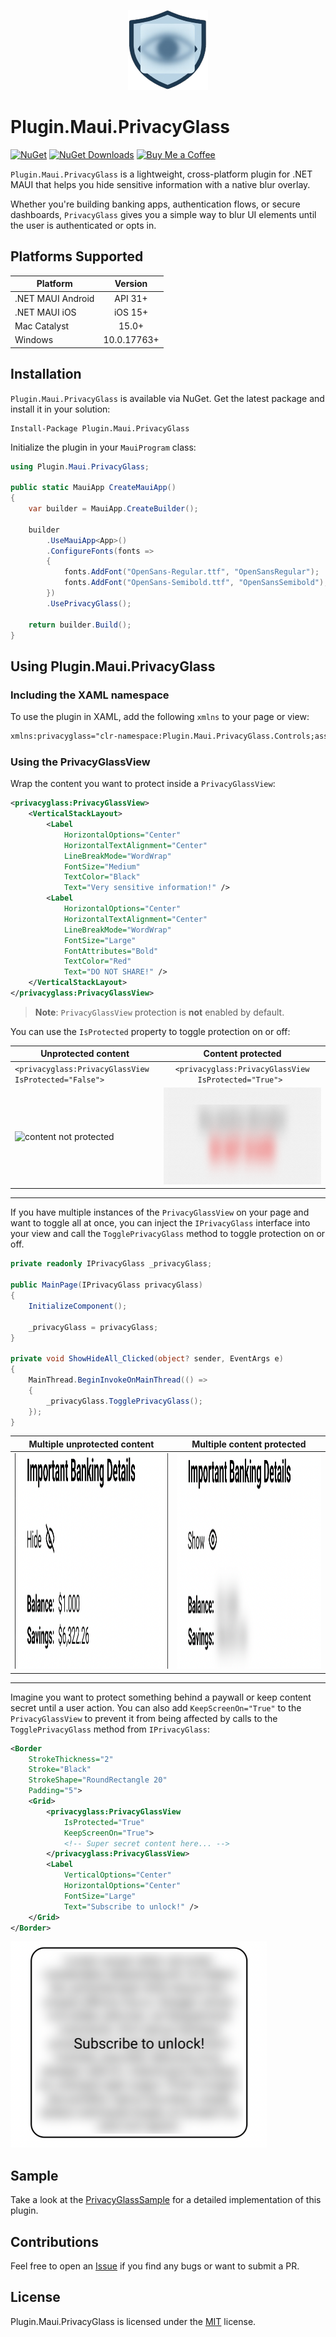 <p align="center">
    <img src="Assets/plugin.maui.privacyglass_128x128.png" />
</p>

# Plugin.Maui.PrivacyGlass
[![NuGet](https://img.shields.io/nuget/v/Plugin.Maui.PrivacyGlass.svg?label=NuGet)](https://www.nuget.org/packages/Plugin.Maui.PrivacyGlass) [![NuGet Downloads](https://img.shields.io/nuget/dt/Plugin.Maui.PrivacyGlass)](https://www.nuget.org/packages/Plugin.Maui.PrivacyGlass/#versions-body-tab) [![Buy Me a Coffee](https://img.shields.io/badge/support-buy%20me%20a%20coffee-FFDD00)](https://buymeacoffee.com/fabribertani)

`Plugin.Maui.PrivacyGlass` is a lightweight, cross-platform plugin for .NET MAUI that helps you hide sensitive information with a native blur overlay.

Whether you're building banking apps, authentication flows, or secure dashboards, `PrivacyGlass` gives you a simple way to blur UI elements until the user is authenticated or opts in.

## Platforms Supported
| Platform           |    Version    |
|--------------------|:-------------:|
| .NET MAUI Android  |   API 31+     |
| .NET MAUI iOS      |   iOS 15+     |
| Mac Catalyst       |   15.0+       |
| Windows            | 10.0.17763+   |

## Installation
`Plugin.Maui.PrivacyGlass` is available via NuGet. Get the latest package and install it in your solution:

    Install-Package Plugin.Maui.PrivacyGlass

Initialize the plugin in your `MauiProgram` class:

```csharp
using Plugin.Maui.PrivacyGlass;

public static MauiApp CreateMauiApp()
{
    var builder = MauiApp.CreateBuilder();

    builder
        .UseMauiApp<App>()
        .ConfigureFonts(fonts =>
        {
            fonts.AddFont("OpenSans-Regular.ttf", "OpenSansRegular");
            fonts.AddFont("OpenSans-Semibold.ttf", "OpenSansSemibold");
        })
        .UsePrivacyGlass();

    return builder.Build();
}
```

## Using Plugin.Maui.PrivacyGlass

### Including the XAML namespace

To use the plugin in XAML, add the following `xmlns` to your page or view:

```xml
xmlns:privacyglass="clr-namespace:Plugin.Maui.PrivacyGlass.Controls;assembly=Plugin.Maui.PrivacyGlass"
```

### Using the PrivacyGlassView

Wrap the content you want to protect inside a `PrivacyGlassView`:

```xml
<privacyglass:PrivacyGlassView>
    <VerticalStackLayout>
        <Label
            HorizontalOptions="Center"
            HorizontalTextAlignment="Center"
            LineBreakMode="WordWrap"
            FontSize="Medium"
            TextColor="Black"
            Text="Very sensitive information!" />
        <Label
            HorizontalOptions="Center"
            HorizontalTextAlignment="Center"
            LineBreakMode="WordWrap"
            FontSize="Large"
            FontAttributes="Bold"
            TextColor="Red"
            Text="DO NOT SHARE!" />
    </VerticalStackLayout>
</privacyglass:PrivacyGlassView>
```
> **Note**: `PrivacyGlassView` protection is **not** enabled by default.

You can use the `IsProtected` property to toggle protection on or off:

| Unprotected content | Content protected |
|---------------------|:-----------------:|
| `<privacyglass:PrivacyGlassView IsProtected="False">`| `<privacyglass:PrivacyGlassView IsProtected="True"> `|
| <img src="iAssets/mage.png" alt="content not protected" width="805" height="155" /> | <img src="Assets/image-1.png" alt="content protected" width="805" height="155" /> |

---
If you have multiple instances of the `PrivacyGlassView` on your page and want to toggle all at once, you can inject the `IPrivacyGlass` interface into your view and call the `TogglePrivacyGlass` method to toggle protection on or off.

```csharp
private readonly IPrivacyGlass _privacyGlass;

public MainPage(IPrivacyGlass privacyGlass)
{
    InitializeComponent();

    _privacyGlass = privacyGlass;
}

private void ShowHideAll_Clicked(object? sender, EventArgs e)
{
    MainThread.BeginInvokeOnMainThread(() =>
    {
        _privacyGlass.TogglePrivacyGlass();
    });
}
```
| Multiple unprotected content | Multiple content protected |
|-------------------|:------------------:|
| <img src="Assets/image-2.png" alt="multiple content not protected" width="830" height="345" /> | <img src="Assets/image-3.png" alt="multiple content protected" width="830" height="345" /> |

---
Imagine you want to protect something behind a paywall or keep content secret until a user action. You can also add `KeepScreenOn="True"` to the `PrivacyGlassView` to prevent it from being affected by calls to the `TogglePrivacyGlass` method from `IPrivacyGlass`:

```xml
<Border
    StrokeThickness="2"
    Stroke="Black"
    StrokeShape="RoundRectangle 20"
    Padding="5">
    <Grid>
        <privacyglass:PrivacyGlassView
            IsProtected="True"
            KeepScreenOn="True">
            <!-- Super secret content here... -->
        </privacyglass:PrivacyGlassView>
        <Label
            VerticalOptions="Center"
            HorizontalOptions="Center"
            FontSize="Large"
            Text="Subscribe to unlock!" />
    </Grid>
</Border>
```
<img src="Assets/image-4.png" alt="super secret protected content" width="410" height="330" />

## Sample
Take a look at the [PrivacyGlassSample](https://github.com/FabriBertani/Plugin.Maui.PrivacyGlass/tree/main/samples/PrivacyGlassSample) for a detailed implementation of this plugin.

## Contributions
Feel free to open an [Issue](https://github.com/FabriBertani/Plugin.Maui.PrivacyGlass/issues) if you find any bugs or want to submit a PR.

## License
Plugin.Maui.PrivacyGlass is licensed under the [MIT](https://github.com/FabriBertani/Plugin.Maui.PrivacyGlass/blob/main/LICENSE) license.
